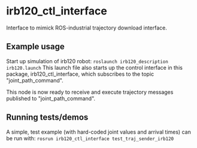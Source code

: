 # irb120_ctl_interface
Interface to mimick ROS-industrial trajectory download interface.

## Example usage
Start up simulation of irb120 robot:
`roslaunch irb120_description irb120.launch`
This launch file also starts up the control interface in this package, irb120_ctl_interface, which subscribes to the topic 
"joint_path_command".

This node is now ready to receive and execute trajectory messages published to "joint_path_command".


## Running tests/demos
A simple, test example (with hard-coded joint values and arrival times) can be run with:
`rosrun irb120_ctl_interface test_traj_sender_irb120`    
